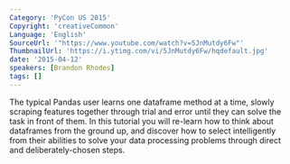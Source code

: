 ```yaml
---
Category: 'PyCon US 2015'
Copyright: 'creativeCommon'
Language: 'English'
SourceUrl: '"https://www.youtube.com/watch?v=5JnMutdy6Fw"'
ThumbnailUrl: 'https://i.ytimg.com/vi/5JnMutdy6Fw/hqdefault.jpg'
date: '2015-04-12'
speakers: [Brandon Rhodes]
tags: []
---
```

The typical Pandas user learns one dataframe method at a time, slowly scraping features together through trial and error until they can solve the task in front of them. In this tutorial you will re-learn how to think about dataframes from the ground up, and discover how to select intelligently from their abilities to solve your data processing problems through direct and deliberately-chosen steps.

